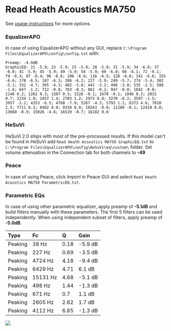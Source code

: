 # Read Heath Acoustics MA750
See [usage instructions](https://github.com/jaakkopasanen/AutoEq#usage) for more options.

### EqualizerAPO
In case of using EqualizerAPO without any GUI, replace `C:\Program Files\EqualizerAPO\config\config.txt`
with:
```
Preamp: -4.9dB
GraphicEQ: 21 -5.9; 23 -5.9; 25 -5.9; 28 -5.9; 31 -5.9; 34 -6.0; 37 -6.0; 41 -5.9; 45 -5.9; 49 -5.9; 54 -5.9; 60 -6.0; 66 -6.1; 72 -6.1; 79 -6.3; 87 -6.4; 96 -6.6; 106 -6.6; 116 -6.5; 128 -6.6; 141 -6.6; 155 -6.6; 170 -6.5; 187 -6.3; 206 -6.2; 227 -5.9; 249 -5.7; 274 -5.4; 302 -5.1; 332 -4.7; 365 -4.3; 402 -3.8; 442 -3.2; 486 -3.0; 535 -2.5; 588 -1.6; 647 -1.2; 712 -0.8; 783 -0.3; 861 -0.2; 947 -0.0; 1042 -0.0; 1146 0.2; 1261 0.3; 1387 0.3; 1526 -0.1; 1678 -0.1; 1846 0.3; 2031 0.7; 2234 1.0; 2457 1.4; 2703 1.2; 2973 0.8; 3270 -0.2; 3597 -1.5; 3957 -3.2; 4353 -6.5; 4788 -7.9; 5267 -4.3; 5793 1.1; 6373 4.6; 7010 2.5; 7711 0.3; 8482 0.0; 9330 0.0; 10263 -0.0; 11289 -0.1; 12418 0.0; 13660 -0.9; 15026 -4.6; 16529 -0.7; 18182 0.0
```

### HeSuVi
HeSuVi 2.0 ships with most of the pre-processed results. If this model can't be found in HeSuVi add
`Read Heath Acoustics MA750 GraphicEQ.txt` to `C:\Program Files\EqualizerAPO\config\HeSuVi\eq\custom\` folder.
Set volume attenuation in the Connection tab for both channels to **-49**

### Peace
In case of using Peace, click *Import* in Peace GUI and select `Read Heath Acoustics MA750 ParametricEQ.txt`.

### Parametric EQs
In case of using other parametric equalizer, apply preamp of **-5.1dB** and build filters manually
with these parameters. The first 5 filters can be used independently.
When using independent subset of filters, apply preamp of **-5.0dB**.

| Type    | Fc       |    Q | Gain    |
|:--------|:---------|:-----|:--------|
| Peaking | 38 Hz    | 0.18 | -5.9 dB |
| Peaking | 227 Hz   | 0.69 | -3.5 dB |
| Peaking | 4724 Hz  | 4.18 | -9.4 dB |
| Peaking | 6429 Hz  | 4.71 | 6.1 dB  |
| Peaking | 15131 Hz | 4.68 | -5.1 dB |
| Peaking | 498 Hz   | 1.44 | -1.3 dB |
| Peaking | 671 Hz   | 0.7  | 1.1 dB  |
| Peaking | 2605 Hz  | 2.62 | 1.7 dB  |
| Peaking | 4112 Hz  | 6.65 | -1.3 dB |

![](https://raw.githubusercontent.com/jaakkopasanen/AutoEq/master/results/innerfidelity/sbaf-serious/Read%20Heath%20Acoustics%20MA750/Read%20Heath%20Acoustics%20MA750.png)
